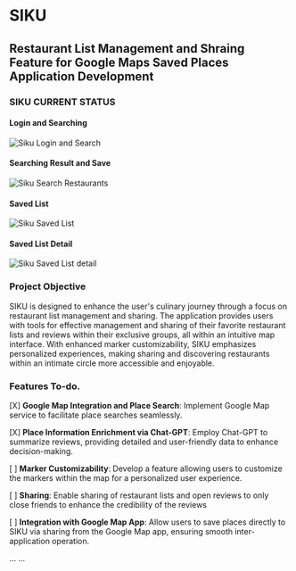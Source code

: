 # SIKU
## Restaurant List Management and Shraing Feature for Google Maps Saved Places Application Development

### SIKU CURRENT STATUS

#### Login and Searching
![Siku Login and Search](https://github.com/dlworudgg/siku/assets/37742961/bc356f41-79b4-416f-b468-ff5173bedb68)


#### Searching Result and Save
![Siku Search Restaurants](https://github.com/dlworudgg/siku/assets/37742961/e87c4b99-3a95-428a-9f3a-7d8de58574e7)

#### Saved List
![Siku Saved List](https://github.com/dlworudgg/siku/assets/37742961/239bb519-f758-456d-8512-df790dde48ac)

#### Saved List Detail
![Siku Saved List detail](https://github.com/dlworudgg/siku/assets/37742961/e31a70d1-71e8-467d-969f-77f410a80ce1)

###  Project Objective

SIKU is designed to enhance the user's culinary journey through a focus on restaurant list management and sharing. The application provides users with tools for effective management and sharing of their favorite restaurant lists and reviews within their exclusive groups, all within an intuitive map interface. With enhanced marker customizability, SIKU emphasizes personalized experiences, making sharing and discovering restaurants within an intimate circle more accessible and enjoyable.



### Features To-do.
[X] **Google Map Integration and Place Search**: Implement Google Map service to facilitate place searches seamlessly.


[X] **Place Information Enrichment via Chat-GPT**: Employ Chat-GPT to summarize reviews, providing detailed and user-friendly data to enhance decision-making.

[  ] **Marker Customizability**: Develop a feature allowing users to customize the markers within the map for a personalized user experience.

[  ] **Sharing**: Enable sharing of restaurant lists and open reviews to only close friends to enhance the credibility of the reviews

[  ] **Integration with Google Map App**: Allow users to save places directly to SIKU via sharing from the Google Map app, ensuring smooth inter-application operation.

...
...




